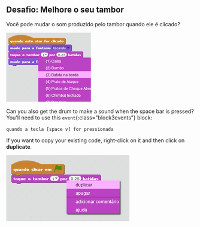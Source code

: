 ## Desafio: Melhore o seu tambor

Você pode mudar o som produzido pelo tambor quando ele é clicado?

![captura de tela](images/band-drum-sound.png)

Can you also get the drum to make a sound when the space bar is pressed? You'll need to use this `event`{:class="block3events"} block:

```blocks3
quando a tecla [space v] for pressionada
```

If you want to copy your existing code, right-click on it and then click on **duplicate**.

![screenshot](images/band-duplicate-code.png)